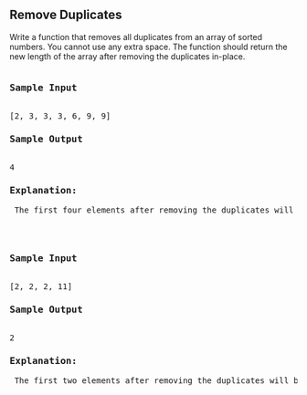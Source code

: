 ## Remove Duplicates

Write a function that removes all duplicates from an array of sorted numbers. You cannot use any extra space. The function should return the new length of the array after removing the duplicates in-place.

<pre>
<h3>Sample Input</h3>
[2, 3, 3, 3, 6, 9, 9]
<h3>Sample Output</h3>
4
<p><h3>Explanation:</h3> The first four elements after removing the duplicates will be [2, 3, 6, 9].</p>
</pre>

<pre>
<h3>Sample Input</h3>
[2, 2, 2, 11]
<h3>Sample Output</h3>
2
<p><h3>Explanation:</h3> The first two elements after removing the duplicates will be [2, 11].</p>
</pre>

